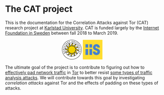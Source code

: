 # The CAT project
This is the documentation for the Correlation Attacks against Tor (CAT) research project at [Karlstad University](https://www.kau.se/cs). 
CAT is funded largely by the [Internet Foundation in Sweden](https://www.iis.se/english/about-iis/) between fall 2018 to March 2019.

<p align="center">
  <a href="https://www.kau.se/cs"><img src="img/kau.png" width="64"></a>
  <a href="https://www.iis.se/english/about-iis/"><img src="img/iis.png" width="64"></a>
</p>

The ultimate goal of the project is to contribute to figuring out how to [effectively pad network traffic](https://arxiv.org/pdf/1512.00524.pdf) in [Tor](https://www.torproject.org/) to better resist [some types of traffic analysis attacks](https://blog.torproject.org/tors-open-research-topics-2018-edition). 
We will contribute towards this goal by investigating _correlation attacks_ against Tor and the effects of padding on these types of attacks.
